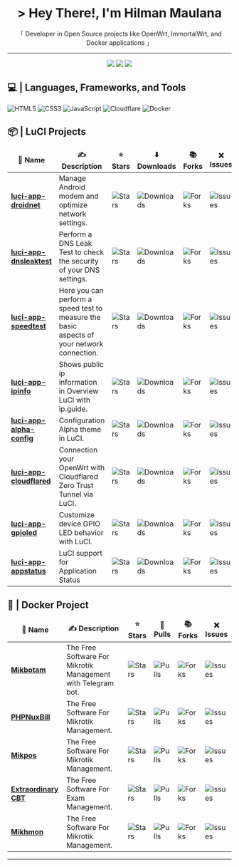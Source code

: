 <h1 align="center"> &gt; Hey There!, I'm Hilman Maulana</h1>
<p align="center">「 Developer in Open Source projects like OpenWrt, ImmortalWrt, and Docker applications 」</p>
<hr/>
<div align="center">
  <a target="_blank" href="https://saweria.co/animegasan" alt="Saweria"><img src="https://img.shields.io/badge/saweria-donation?style=for-the-badge&logo=adobeindesign&labelColor=black&color=%23FFA401"></a>
  <a target="_blank" href="https://www.paypal.com/paypalme/animegasan" alt="PayPal"><img src="https://img.shields.io/badge/paypal-donation?style=for-the-badge&logo=paypal&labelColor=black&color=%23003087"></a>
  <a target="_blank" href="https://www.buymeacoffee.com/animegasan" alt="BuyMeACoffee"><img src="https://img.shields.io/badge/buy%20me%20a%20coffee-donation?style=for-the-badge&logo=buymeacoffee&labelColor=black&color=%23FFDD00"></a>
</div>

## 💻 | Languages, Frameworks, and Tools
![HTML5](https://img.shields.io/badge/html5-%23E34F26.svg?style=for-the-badge&logo=html5&logoColor=white)
![CSS3](https://img.shields.io/badge/css3-%231572B6.svg?style=for-the-badge&logo=css3&logoColor=white)
![JavaScript](https://img.shields.io/badge/javascript-%23323330.svg?style=for-the-badge&logo=javascript&logoColor=%23F7DF1E)
![Cloudflare](https://img.shields.io/badge/Cloudflare-F38020?style=for-the-badge&logo=Cloudflare&logoColor=white)
![Docker](https://img.shields.io/badge/docker-%230db7ed.svg?style=for-the-badge&logo=docker&logoColor=white)


## 📦 | LuCI Projects
<table>
  <thead align="center">
    <tr border: none;>
      <td><b>📁 Name</b></td>
      <td><b>✍️ Description</b></td>
      <td><b>⭐ Stars</b></td>
      <td><b>⬇️ Downloads</b></td>
      <td><b>📚 Forks</b></td>
      <td><b>❌ Issues</b></td>
    </tr>
  </thead>
  <tbody>
    <tr>
      <td><a href="https://github.com/animegasan/luci-app-droidnet"><b>luci-app-droidnet</b></a></td>
      <td>Manage Android modem and optimize network settings.</td>
      <td><img alt="Stars" src="https://img.shields.io/github/stars/animegasan/luci-app-droidnet?style=flat-square&label=Stars&labelColor=343b41"/></td>
      <td><img alt="Downloads" src="https://img.shields.io/github/downloads/animegasan/luci-app-droidnet/total?style=flat-square&label=Downloads&labelColor=343b41"/></td>
      <td><img alt="Forks" src="https://img.shields.io/github/forks/animegasan/luci-app-droidnet?style=flat-square&label=Forks&labelColor=343b41"/></td>
      <td><img alt="Issues" src="https://img.shields.io/github/issues/animegasan/luci-app-droidnet?style=flat-square&label=Issues&labelColor=343b41"/></td>
    </tr>
    <tr>
      <td><a href="https://github.com/animegasan/luci-app-dnsleaktest"><b>luci-app-dnsleaktest</b></a></td>
      <td>Perform a DNS Leak Test to check the security of your DNS settings.</td>
      <td><img alt="Stars" src="https://img.shields.io/github/stars/animegasan/luci-app-dnsleaktest?style=flat-square&label=Stars&labelColor=343b41"/></td>
      <td><img alt="Downloads" src="https://img.shields.io/github/downloads/animegasan/luci-app-dnsleaktest/total?style=flat-square&label=Downloads&labelColor=343b41"/></td>
      <td><img alt="Forks" src="https://img.shields.io/github/forks/animegasan/luci-app-dnsleaktest?style=flat-square&label=Forks&labelColor=343b41"/></td>
      <td><img alt="Issues" src="https://img.shields.io/github/issues/animegasan/luci-app-dnsleaktest?style=flat-square&label=Issues&labelColor=343b41"/></td>
    </tr>
    <tr>
      <td><a href="https://github.com/animegasan/luci-app-speedtest"><b>luci-app-speedtest</b></a></td>
      <td>Here you can perform a speed test to measure the basic aspects of your network connection.</td>
      <td><img alt="Stars" src="https://img.shields.io/github/stars/animegasan/luci-app-speedtest?style=flat-square&label=Stars&labelColor=343b41"/></td>
      <td><img alt="Downloads" src="https://img.shields.io/github/downloads/animegasan/luci-app-speedtest/total?style=flat-square&label=Downloads&labelColor=343b41"/></td>
      <td><img alt="Forks" src="https://img.shields.io/github/forks/animegasan/luci-app-speedtest?style=flat-square&label=Forks&labelColor=343b41"/></td>
      <td><img alt="Issues" src="https://img.shields.io/github/issues/animegasan/luci-app-speedtest?style=flat-square&label=Issues&labelColor=343b41"/></td>
    </tr>
    <tr>
      <td><a href="https://github.com/animegasan/luci-app-ipinfo"><b>luci-app-ipinfo</b></a></td>
      <td>Shows public ip information in Overview LuCI with ip.guide.</td>
      <td><img alt="Stars" src="https://img.shields.io/github/stars/animegasan/luci-app-ipinfo?style=flat-square&label=Stars&labelColor=343b41"/></td>
      <td><img alt="Downloads" src="https://img.shields.io/github/downloads/animegasan/luci-app-ipinfo/total?style=flat-square&label=Downloads&labelColor=343b41"/></td>
      <td><img alt="Forks" src="https://img.shields.io/github/forks/animegasan/luci-app-ipinfo?style=flat-square&label=Forks&labelColor=343b41"/></td>
      <td><img alt="Issues" src="https://img.shields.io/github/issues/animegasan/luci-app-ipinfo?style=flat-square&label=Issues&labelColor=343b41"/></td>
    </tr>
    <tr>
      <td><a href="https://github.com/animegasan/luci-app-alpha-config"><b>luci-app-alpha-config</b></a></td>
      <td>Configuration Alpha theme in LuCI.</td>
      <td><img alt="Stars" src="https://img.shields.io/github/stars/animegasan/luci-app-alpha-config?style=flat-square&label=Stars&labelColor=343b41"/></td>
      <td><img alt="Downloads" src="https://img.shields.io/github/downloads/animegasan/luci-app-alpha-config/total?style=flat-square&label=Downloads&labelColor=343b41"/></td>
      <td><img alt="Forks" src="https://img.shields.io/github/forks/animegasan/luci-app-alpha-config?style=flat-square&label=Forks&labelColor=343b41"/></td>
      <td><img alt="Issues" src="https://img.shields.io/github/issues/animegasan/luci-app-alpha-config?style=flat-square&label=Issues&labelColor=343b41"/></td>
    </tr>
    <tr>
      <td><a href="https://github.com/animegasan/luci-app-cloudflared"><b>luci-app-cloudflared</b></a></td>
      <td>Connection your OpenWrt with Cloudflared Zero Trust Tunnel via LuCI.</td>
      <td><img alt="Stars" src="https://img.shields.io/github/stars/animegasan/luci-app-cloudflared?style=flat-square&label=Stars&labelColor=343b41"/></td>
      <td><img alt="Downloads" src="https://img.shields.io/github/downloads/animegasan/luci-app-cloudflared/total?style=flat-square&label=Downloads&labelColor=343b41"/></td>
      <td><img alt="Forks" src="https://img.shields.io/github/forks/animegasan/luci-app-cloudflared?style=flat-square&label=Forks&labelColor=343b41"/></td>
      <td><img alt="Issues" src="https://img.shields.io/github/issues/animegasan/luci-app-cloudflared?style=flat-square&labelColor=343b41"/></td>
    </tr>
    <tr>
      <td><a href="https://github.com/animegasan/luci-app-gpioled"><b>luci-app-gpioled</b></a></td>
      <td>Customize device GPIO LED behavior with LuCI.</td>
      <td><img alt="Stars" src="https://img.shields.io/github/stars/animegasan/luci-app-gpioled?style=flat-square&label=Stars&labelColor=343b41"/></td>
      <td><img alt="Downloads" src="https://img.shields.io/github/downloads/animegasan/luci-app-gpioled/total?style=flat-square&label=Downloads&labelColor=343b41"/></td>
      <td><img alt="Forks" src="https://img.shields.io/github/forks/animegasan/luci-app-gpioled?style=flat-square&label=Forks&labelColor=343b41"/></td>
      <td><img alt="Issues" src="https://img.shields.io/github/issues/animegasan/luci-app-gpioled?style=flat-square&label=Issues&labelColor=343b41"/></td>
    </tr>
    <tr>
      <td><a href="https://github.com/animegasan/luci-app-appstatus"><b>luci-app-appstatus</b></a></td>
      <td>LuCI support for Application Status</td>
      <td><img alt="Stars" src="https://img.shields.io/github/stars/animegasan/luci-app-appstatus?style=flat-square&label=Stars&labelColor=343b41"/></td>
      <td><img alt="Downloads" src="https://img.shields.io/github/downloads/animegasan/luci-app-appstatus/total?style=flat-square&label=Downloads&labelColor=343b41"/></td>
      <td><img alt="Forks" src="https://img.shields.io/github/forks/animegasan/luci-app-appstatus?style=flat-square&label=Forks&labelColor=343b41"/></td>
      <td><img alt="Issues" src="https://img.shields.io/github/issues/animegasan/luci-app-appstatus?style=flat-square&label=Issues&labelColor=343b41"/></td>
    </tr>
  </tbody>
</table>

## 🐳 | Docker Project
<table>
  <thead align="center">
    <tr border: none;>
      <td><b>📁 Name</b></td>
      <td><b>✍️ Description</b></td>
      <td><b>⭐ Stars</b></td>
      <td><b>🚢 Pulls</b></td>
      <td><b>📚 Forks</b></td>
      <td><b>❌ Issues</b></td>
    </tr>
  </thead>
  <tbody>
    <tr>
      <td><a href="https://github.com/animegasan/mikbotam"><b>Mikbotam</b></a></td>
      <td>The Free Software For Mikrotik Management with Telegram bot.</td>
      <td><img alt="Stars" src="https://img.shields.io/github/stars/animegasan/mikbotam?style=flat-square&label=Stars&labelColor=343b41"/></td>
      <td><img alt="Pulls" src="https://img.shields.io/docker/pulls/animegasan/mikbotam?style=flat-square&label=Pulls&labelColor=343b41"/></td>
      <td><img alt="Forks" src="https://img.shields.io/github/forks/animegasan/mikbotam?style=flat-square&label=Forks&labelColor=343b41"/></td>
      <td><img alt="Issues" src="https://img.shields.io/github/issues/animegasan/mikbotam?style=flat-square&label=Issues&labelColor=343b41"/></td>
    </tr>
    <tr>
      <td><a href="https://github.com/animegasan/phpnuxbill"><b>PHPNuxBill</b></a></td>
      <td>The Free Software For Mikrotik Management.</td>
      <td><img alt="Stars" src="https://img.shields.io/github/stars/animegasan/phpnuxbill?style=flat-square&label=Stars&labelColor=343b41"/></td>
      <td><img alt="Pulls" src="https://img.shields.io/docker/pulls/animegasan/phpnuxbill?style=flat-square&label=Pulls&labelColor=343b41"/></td>
      <td><img alt="Forks" src="https://img.shields.io/github/forks/animegasan/phpnuxbill?style=flat-square&label=Forks&labelColor=343b41"/></td>
      <td><img alt="Issues" src="https://img.shields.io/github/issues/animegasan/phpnuxbill?style=flat-square&label=Issues&labelColor=343b41"/></td>
    </tr>
    <tr>
      <td><a href="https://github.com/animegasan/mikpos"><b>Mikpos</b></a></td>
      <td>The Free Software For Mikrotik Management.</td>
      <td><img alt="Stars" src="https://img.shields.io/github/stars/animegasan/mikpos?style=flat-square&label=Stars&labelColor=343b41"/></td>
      <td><img alt="Pulls" src="https://img.shields.io/docker/pulls/animegasan/mikpos?style=flat-square&label=Pulls&labelColor=343b41"/></td>
      <td><img alt="Forks" src="https://img.shields.io/github/forks/animegasan/mikpos?style=flat-square&label=Forks&labelColor=343b41"/></td>
      <td><img alt="Issues" src="https://img.shields.io/github/issues/animegasan/mikpos?style=flat-square&label=Issues&labelColor=343b41"/></td>
    </tr>
    <tr>
      <td><a href="https://github.com/animegasan/extraordinary-cbt"><b>Extraordinary CBT</b></a></td>
      <td>The Free Software For Exam Management.</td>
      <td><img alt="Stars" src="https://img.shields.io/github/stars/animegasan/extraordinary-cbt?style=flat-square&label=Stars&labelColor=343b41"/></td>
      <td><img alt="Pulls" src="https://img.shields.io/docker/pulls/animegasan/extraordinary-cbt?style=flat-square&label=Pulls&labelColor=343b41"/></td>
      <td><img alt="Forks" src="https://img.shields.io/github/forks/animegasan/extraordinary-cbt?style=flat-square&label=Forks&labelColor=343b41"/></td>
      <td><img alt="Issues" src="https://img.shields.io/github/issues/animegasan/extraordinary-cbt?style=flat-square&label=Issues&labelColor=343b41"/></td>
    </tr>
    <tr>
      <td><a href="https://github.com/animegasan/mikhmon"><b>Mikhmon</b></a></td>
      <td>The Free Software For Mikrotik Management.</td>
      <td><img alt="Stars" src="https://img.shields.io/github/stars/animegasan/mikhmon?style=flat-square&label=Stars&labelColor=343b41"/></td>
      <td><img alt="Pulls" src="https://img.shields.io/docker/pulls/animegasan/mikhmon?style=flat-square&label=Pulls&labelColor=343b41"/></td>
      <td><img alt="Forks" src="https://img.shields.io/github/forks/animegasan/mikhmon?style=flat-square&label=Forks&labelColor=343b41"/></td>
      <td><img alt="Issues" src="https://img.shields.io/github/issues/animegasan/mikhmon?style=flat-square&label=Issues&labelColor=343b41"/></td>
    </tr>
  </tbody>
</table>

<hr/>
